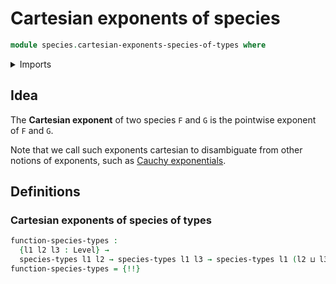 # Cartesian exponents of species

```agda
module species.cartesian-exponents-species-of-types where
```

<details><summary>Imports</summary>

```agda
open import foundation.universe-levels

open import species.species-of-types
```

</details>

## Idea

The **Cartesian exponent** of two species `F` and `G` is the pointwise exponent
of `F` and `G`.

Note that we call such exponents cartesian to disambiguate from other notions of
exponents, such as
[Cauchy exponentials](species.cauchy-exponentials-species-of-types.md).

## Definitions

### Cartesian exponents of species of types

```agda
function-species-types :
  {l1 l2 l3 : Level} →
  species-types l1 l2 → species-types l1 l3 → species-types l1 (l2 ⊔ l3)
function-species-types = {!!}
```
